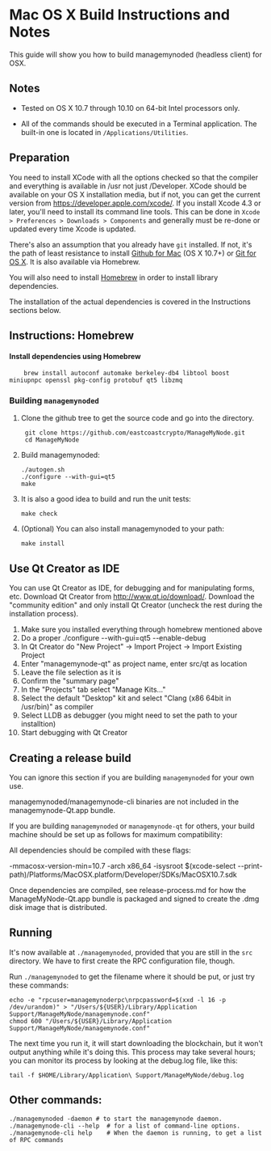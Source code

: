 Mac OS X Build Instructions and Notes
====================================
This guide will show you how to build managemynoded (headless client) for OSX.

Notes
-----

* Tested on OS X 10.7 through 10.10 on 64-bit Intel processors only.

* All of the commands should be executed in a Terminal application. The
built-in one is located in `/Applications/Utilities`.

Preparation
-----------

You need to install XCode with all the options checked so that the compiler
and everything is available in /usr not just /Developer. XCode should be
available on your OS X installation media, but if not, you can get the
current version from https://developer.apple.com/xcode/. If you install
Xcode 4.3 or later, you'll need to install its command line tools. This can
be done in `Xcode > Preferences > Downloads > Components` and generally must
be re-done or updated every time Xcode is updated.

There's also an assumption that you already have `git` installed. If
not, it's the path of least resistance to install [Github for Mac](https://mac.github.com/)
(OS X 10.7+) or
[Git for OS X](https://code.google.com/p/git-osx-installer/). It is also
available via Homebrew.

You will also need to install [Homebrew](http://brew.sh) in order to install library
dependencies.

The installation of the actual dependencies is covered in the Instructions
sections below.

Instructions: Homebrew
----------------------

#### Install dependencies using Homebrew

        brew install autoconf automake berkeley-db4 libtool boost miniupnpc openssl pkg-config protobuf qt5 libzmq

### Building `managemynoded`

1. Clone the github tree to get the source code and go into the directory.

        git clone https://github.com/eastcoastcrypto/ManageMyNode.git
        cd ManageMyNode

2.  Build managemynoded:

        ./autogen.sh
        ./configure --with-gui=qt5
        make

3.  It is also a good idea to build and run the unit tests:

        make check

4.  (Optional) You can also install managemynoded to your path:

        make install

Use Qt Creator as IDE
------------------------
You can use Qt Creator as IDE, for debugging and for manipulating forms, etc.
Download Qt Creator from http://www.qt.io/download/. Download the "community edition" and only install Qt Creator (uncheck the rest during the installation process).

1. Make sure you installed everything through homebrew mentioned above
2. Do a proper ./configure --with-gui=qt5 --enable-debug
3. In Qt Creator do "New Project" -> Import Project -> Import Existing Project
4. Enter "managemynode-qt" as project name, enter src/qt as location
5. Leave the file selection as it is
6. Confirm the "summary page"
7. In the "Projects" tab select "Manage Kits..."
8. Select the default "Desktop" kit and select "Clang (x86 64bit in /usr/bin)" as compiler
9. Select LLDB as debugger (you might need to set the path to your installtion)
10. Start debugging with Qt Creator

Creating a release build
------------------------
You can ignore this section if you are building `managemynoded` for your own use.

managemynoded/managemynode-cli binaries are not included in the managemynode-Qt.app bundle.

If you are building `managemynoded` or `managemynode-qt` for others, your build machine should be set up
as follows for maximum compatibility:

All dependencies should be compiled with these flags:

 -mmacosx-version-min=10.7
 -arch x86_64
 -isysroot $(xcode-select --print-path)/Platforms/MacOSX.platform/Developer/SDKs/MacOSX10.7.sdk

Once dependencies are compiled, see release-process.md for how the ManageMyNode-Qt.app
bundle is packaged and signed to create the .dmg disk image that is distributed.

Running
-------

It's now available at `./managemynoded`, provided that you are still in the `src`
directory. We have to first create the RPC configuration file, though.

Run `./managemynoded` to get the filename where it should be put, or just try these
commands:

    echo -e "rpcuser=managemynoderpc\nrpcpassword=$(xxd -l 16 -p /dev/urandom)" > "/Users/${USER}/Library/Application Support/ManageMyNode/managemynode.conf"
    chmod 600 "/Users/${USER}/Library/Application Support/ManageMyNode/managemynode.conf"

The next time you run it, it will start downloading the blockchain, but it won't
output anything while it's doing this. This process may take several hours;
you can monitor its process by looking at the debug.log file, like this:

    tail -f $HOME/Library/Application\ Support/ManageMyNode/debug.log

Other commands:
-------

    ./managemynoded -daemon # to start the managemynode daemon.
    ./managemynode-cli --help  # for a list of command-line options.
    ./managemynode-cli help    # When the daemon is running, to get a list of RPC commands
